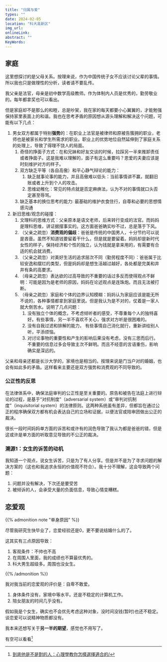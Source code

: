 ```yaml
---
title: "归属与爱"
types: ""
date: 2024-02-05
location: "科大高新区"
img_url: 
onlineLink: 
abstract: ""
KeyWords:
---
```


## 家庭

这里想探讨的是父母关系。按理来说，作为中国传统子女不应该讨论父辈的事情。所以我也只是做理性的分析，读者请不要乱传。

我父亲是法官，母亲是初中数学高级教师。作为体制内人员是优秀的，勤劳敬业的。每年都拿奖也可以看出。

但是家庭却不是那么的和睦，总是吵架，我在家的每天都要小心翼翼的，才能勉强保持家里表面上的和谐。我也在思考矛盾的原因想从源头理解和解决这个问题，可能有以下几点：

1. 男女双方都属于特别**强势**的：在职业上法官是被律师和原被告簇拥的职业，老师也是被家长和学生所需求的职业。职业上的优势地位自然延伸到了家庭关系的处理上，导致了得理不饶人的局面。
   1. 奇怪的挣面子方式：在和兄妹和好友交谈的时候，拉踩另一半来推卸责任或者挣面子。这是我难以理解的，面子有这么重要吗？恩爱的夫妻应该是时刻维护对方的样子。
   2. 双方缺乏平等（各自高傲）和平心静气辩论的能力：
      1. 缺乏就事论事的能力，并且高傲难以低头：当前事情讲不赢，就翻旧账或者上升到个人的攻击。
      2. 思维幼稚化：常见的特点就是否定麻痹法，认为不对的事情就口头否定甚至辱骂。
   3. 缺乏基本的换位思考的能力: 最基础的维护衣食住行，自尊和必要的思想情感沟通
2. 新旧思维/观念的碰撞：
   1. 文理科的思维方式：父亲原本是语文老师，后来转行变成的法官。而妈妈是理科思维，讲证据摆事实的。这方面爸爸确实吵不过，总是落于下风。
   2. （父亲之疏忽）**消费观的偏歧**：爸爸是传统的中国男人，十分节约可以说是吝啬。虽然不知道钱要留着干什么，但是就是要留着。妈妈却是新时代女性的样子，保持经济和个性的独立，认为钱就是拿来用的，有需要有合适的机会就消费。
   3. （父亲之疏忽）对美好生活的追求层次不同（勤劳程度不同）：爸爸属于比较安逸和摆烂的类型，但是妈妈却是想生活越过越好，各处都是完美和井井有条的高要求。
   4. （母亲之疏忽）表达欲的过高导致的不重要的话过多反而使得观点不鲜明：可能是因为是老师的原因，妈妈在论述观点是连珠炮。而且无法被打断。
   5. （母亲之疏忽）家庭和个体的边界认知模糊：妈妈认为家庭应该是能无所不说的，各种事情都拿到家庭里说。但是我认为是不对的，仗着是一家人就大倒苦水。说明了几点问题：
      1. 没有独立个体的概念，不考虑倾听者的感受，不尊重每个人的独特喜好。有些事情，另一半不喜欢不关心，强求对方听是很困难的。
      2. 没有自我过滤和排解的能力， 有些事情自己消化就行，重新讲给别人听，平添烦恼。
      3. 对讨论事物的重要性和产生的影响后果没有考虑，没有三思而后行。不重要的信息过多会导致主次不鲜明。而且不经意的言语重伤，影响确实是深远的。

父亲和母亲还都是长沙大学的，家境也是相当的。按理来说是门当户对的婚姻，也会有如此多的矛盾。这样看来主要还是双方强势和消费观的不同导致的。

### 公正性的反思

在法律体系中，确保法庭审判的公正性是至关重要的。原告和被告在法庭上进行辩论的过程，是基于“对抗制度”（adversarial system）或“审判对抗制度”（inquisitorial system）的法律原则。这两种系统虽有差异，但都旨在通过公正的程序确保双方都有机会表达自己的立场和证据，以便法官或陪审团做出公正的裁决。

很长一段时间妈妈单方面的诉苦和或许有的润色导致了我认为都是爸爸的错，但是这或许是单方面的听取意见导致的不公正的裁决。


### 溯源1：女生的诉苦的动机

我知道一个观点，说女生诉苦，只是为了有人分享。但是并不是为了寻求问题的解决方案的（这也和我追求永恒的价值观不符合）。我十分不理解，这会导致两个问题：

1. 问题并没有解决，下次还是要受苦
2. 被倾诉的人，会承受大量的负面信息，导致心情变糟糕。



## 恋爱观

{{% admonition note "单身原因" %}}

尽管我研究生快毕业了，恋爱经验还是0，更不要说结婚什么的了。

这其实有三点原因导致：

1. 客观条件：不帅也不高
2. 在周围人里面，我的成绩也不算最优秀的。
2. 科大男生超级多。周围也没女生。

{{% /admonition %}}

我对我当前的恋爱观的评价是：自卑不敢爱。

1. 身体条件没有，家境中等水平。还是不稳定的计算机工作。
2. 陪女朋友的时间几乎没有。

假如我是个女生，确实也不会优先考虑这种对象，没时间没钱(暂时)也还不稳定。谈恋爱可以说精神物质都没有。

我本来还想写关于**另一半的期望**，感觉也不用写了。

有空可以看看[^1]

[^1]: [到底他是不是對的人：心理學教你怎樣選擇適合的/](https://fairiesheart.com/2022/09/05/%e5%88%b0%e5%ba%95%e4%bb%96%e6%98%af%e4%b8%8d%e6%98%af%e5%b0%8d%e7%9a%84%e4%ba%ba%ef%bc%9a%e5%bf%83%e7%90%86%e5%ad%b8%e6%95%99%e4%bd%a0%e6%80%8e%e6%a8%a3%e9%81%b8%e6%93%87%e9%81%a9%e5%90%88%e7%9a%84/)


